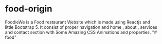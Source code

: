 # food-origin
FoodieWe is a Food restaurant Website which is made using Reactjs and little Bootstrap 5. It consist of proper navigation and home , about , services and contact section with Some Amazing CSS Animations and properties.
"# food" 
